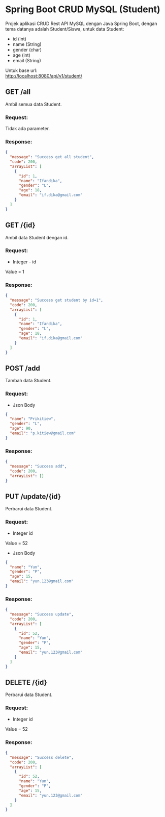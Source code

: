 # Spring Boot CRUD MySQL (Student)
Projek aplikasi CRUD Rest API MySQL dengan Java Spring Boot, dengan tema datanya adalah Student/Siswa, untuk data Student:

- id (int)
- name (String)
- gender (char)
- age (int)
- email (String)

Untuk base url:     
[http://localhost:8080/api/v1/student/](http://localhost:8080/api/v1/student/)

## GET /all
Ambil semua data Student.  

### Request:
Tidak ada parameter.
### Response:
```Json
{
  "message": "Success get all student",
  "code": 200,
  "arrayList": [
    {
      "id": 1,
      "name": "Ifandika",
      "gender": "L",
      "age": 18,
      "email": "if.dika@gmail.com"
    }
  ]
}
```

## GET /{id}
Ambil data Student dengan id.  

### Request:
- Integer - id

Value = 1
### Response:
```Json
{
  "message": "Success get student by id=1",
  "code": 200,
  "arrayList": [
    {
      "id": 1,
      "name": "Ifandika",
      "gender": "L",
      "age": 18,
      "email": "if.dika@gmail.com"
    }
  ]
}
```

## POST /add
Tambah data Student.

### Request:
- Json Body
```Json
{
  "name": "Prikitiew",
  "gender": "L",
  "age": 90,
  "email": "p.kitiew@gmail.com"
}
```
### Response:
```Json
{
  "message": "Success add",
  "code": 200,
  "arrayList": []
}
```

## PUT /update/{id}
Perbarui data Student.

### Request:
- Integer id    

Value = 52

- Json Body
```Json
{
  "name": "Yun",
  "gender": "P",
  "age": 15,
  "email": "yun.123@gmail.com"
}
```
### Response:
```Json
{
  "message": "Success update",
  "code": 200,
  "arrayList": [
    {
      "id": 52,
      "name": "Yun",
      "gender": "P",
      "age": 15,
      "email": "yun.123@gmail.com"
    }
  ]
}
```

## DELETE /{id}
Perbarui data Student.

### Request:
- Integer id    

Value = 52
### Response:
```Json
{
  "message": "Success delete",
  "code": 200,
  "arrayList": [
    {
      "id": 52,
      "name": "Yun",
      "gender": "P",
      "age": 15,
      "email": "yun.123@gmail.com"
    }
  ]
}
```